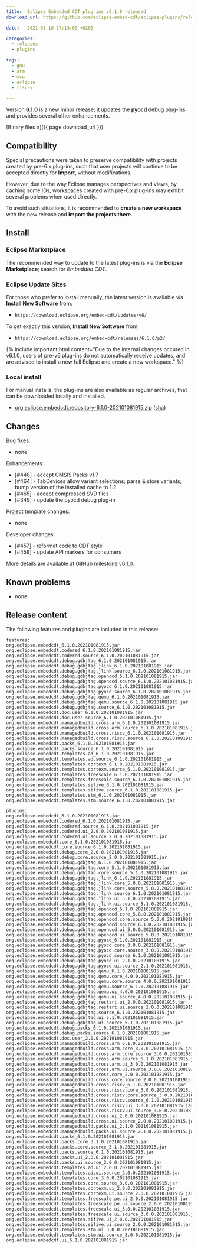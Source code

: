 ```yaml
---
title:  Eclipse Embedded CDT plug-ins v6.1.0 released
download_url: https://github.com/eclipse-embed-cdt/eclipse-plugins/releases/tag/v6.1.0/

date:   2021-01-18 17:13:00 +0200

categories:
  - releases
  - plugins

tags:
  - gnu
  - arm
  - mcu
  - eclipse
  - risc-v

---
```


Version **6.1.0** is a new minor release; it updates the **pyocd** debug plug-ins and provides several other enhancements.

[Binary files »]({{ page.download_url }})

## Compatibility

Special precautions were taken to preserve compatibility with projects
created by pre-6.x plug-ins, such that user projects will continue to
be accepted directly for **Import**, without modifications.

However, due to the way Eclipse manages perspectives and views, by
caching some IDs, workspaces created with pre-6.x plug-ins may exhibit
several problems when used directly.

To avoid such situations, it is recommended to **create a new workspace**
with the new release and **import the projects there**.

## Install

### Eclipse Marketplace

The recommended way to update to the latest plug-ins is via the
**Eclipse Marketplace**; search for _Embedded CDT_.

### Eclipse Update Sites

For those who prefer to install manually, the latest version is available
via **Install New Software** from:

- `https://download.eclipse.org/embed-cdt/updates/v6/`

To get exactly this version, **Install New Software** from:

- `https://download.eclipse.org/embed-cdt/releases/6.1.0/p2/`

{% include important.html content="Due to the internal changes occured in
v6.1.0, users of pre-v6 plug-ins do not automatically receive updates,
and are advised to install a new full Eclipse and create a new
workspace." %}

### Local install

For manual installs, the plug-ins are also available as regular archives,
that can be downloaded locally and installed.

- [org.eclipse.embedcdt.repository-6.1.0-202101081915.zip](https://www.eclipse.org/downloads/download.php?file=/embed-cdt/releases/6.1.0/org.eclipse.embedcdt.repository-6.1.0-202101081915.zip)
([sha](https://www.eclipse.org/downloads/download.php?file=/embed-cdt/releases/6.1.0/org.eclipse.embedcdt.repository-6.1.0-202101081915.zip.sha))

## Changes

Bug fixes:

- none

Enhancements:

- [#448] - accept CMSIS Packs v1.7
- [#464] - TabDevices allow variant selections; parse & store variants; bump version of the installed cache to 1.2
- [#465] - accept compressed SVD files
- [#349] - update the pyocd debug plug-in

Project template changes:

- none

Developer changes:

- [#457] - reformat code to CDT style
- [#459] - update API markers for consumers

More details are available at GitHub [milestone v6.1.0](https://github.com/eclipse-embed-cdt/eclipse-plugins/milestone/23?closed=1).

## Known problems

- none.

## Release content

The following features and plugins are included in this release:

```
features:
org.eclipse.embedcdt_6.1.0.202101081915.jar
org.eclipse.embedcdt.codered_6.1.0.202101081915.jar
org.eclipse.embedcdt.codered.source_6.1.0.202101081915.jar
org.eclipse.embedcdt.debug.gdbjtag_6.1.0.202101081915.jar
org.eclipse.embedcdt.debug.gdbjtag.jlink_6.1.0.202101081915.jar
org.eclipse.embedcdt.debug.gdbjtag.jlink.source_6.1.0.202101081915.jar
org.eclipse.embedcdt.debug.gdbjtag.openocd_6.1.0.202101081915.jar
org.eclipse.embedcdt.debug.gdbjtag.openocd.source_6.1.0.202101081915.jar
org.eclipse.embedcdt.debug.gdbjtag.pyocd_6.1.0.202101081915.jar
org.eclipse.embedcdt.debug.gdbjtag.pyocd.source_6.1.0.202101081915.jar
org.eclipse.embedcdt.debug.gdbjtag.qemu_6.1.0.202101081915.jar
org.eclipse.embedcdt.debug.gdbjtag.qemu.source_6.1.0.202101081915.jar
org.eclipse.embedcdt.debug.gdbjtag.source_6.1.0.202101081915.jar
org.eclipse.embedcdt.doc.user_6.1.0.202101081915.jar
org.eclipse.embedcdt.doc.user.source_6.1.0.202101081915.jar
org.eclipse.embedcdt.managedbuild.cross.arm_6.1.0.202101081915.jar
org.eclipse.embedcdt.managedbuild.cross.arm.source_6.1.0.202101081915.jar
org.eclipse.embedcdt.managedbuild.cross.riscv_6.1.0.202101081915.jar
org.eclipse.embedcdt.managedbuild.cross.riscv.source_6.1.0.202101081915.jar
org.eclipse.embedcdt.packs_6.1.0.202101081915.jar
org.eclipse.embedcdt.packs.source_6.1.0.202101081915.jar
org.eclipse.embedcdt.templates.ad_6.1.0.202101081915.jar
org.eclipse.embedcdt.templates.ad.source_6.1.0.202101081915.jar
org.eclipse.embedcdt.templates.cortexm_6.1.0.202101081915.jar
org.eclipse.embedcdt.templates.cortexm.source_6.1.0.202101081915.jar
org.eclipse.embedcdt.templates.freescale_6.1.0.202101081915.jar
org.eclipse.embedcdt.templates.freescale.source_6.1.0.202101081915.jar
org.eclipse.embedcdt.templates.sifive_6.1.0.202101081915.jar
org.eclipse.embedcdt.templates.sifive.source_6.1.0.202101081915.jar
org.eclipse.embedcdt.templates.stm_6.1.0.202101081915.jar
org.eclipse.embedcdt.templates.stm.source_6.1.0.202101081915.jar

plugins:
org.eclipse.embedcdt_6.1.0.202101081915.jar
org.eclipse.embedcdt.codered_6.1.0.202101081915.jar
org.eclipse.embedcdt.codered.source_6.1.0.202101081915.jar
org.eclipse.embedcdt.codered.ui_2.0.0.202101081915.jar
org.eclipse.embedcdt.codered.ui.source_2.0.0.202101081915.jar
org.eclipse.embedcdt.core_6.1.0.202101081915.jar
org.eclipse.embedcdt.core.source_6.1.0.202101081915.jar
org.eclipse.embedcdt.debug.core_2.0.0.202101081915.jar
org.eclipse.embedcdt.debug.core.source_2.0.0.202101081915.jar
org.eclipse.embedcdt.debug.gdbjtag_6.1.0.202101081915.jar
org.eclipse.embedcdt.debug.gdbjtag.core_5.1.0.202101081915.jar
org.eclipse.embedcdt.debug.gdbjtag.core.source_5.1.0.202101081915.jar
org.eclipse.embedcdt.debug.gdbjtag.jlink_6.1.0.202101081915.jar
org.eclipse.embedcdt.debug.gdbjtag.jlink.core_5.0.0.202101081915.jar
org.eclipse.embedcdt.debug.gdbjtag.jlink.core.source_5.0.0.202101081915.jar
org.eclipse.embedcdt.debug.gdbjtag.jlink.source_6.1.0.202101081915.jar
org.eclipse.embedcdt.debug.gdbjtag.jlink.ui_5.1.0.202101081915.jar
org.eclipse.embedcdt.debug.gdbjtag.jlink.ui.source_5.1.0.202101081915.jar
org.eclipse.embedcdt.debug.gdbjtag.openocd_6.1.0.202101081915.jar
org.eclipse.embedcdt.debug.gdbjtag.openocd.core_5.0.0.202101081915.jar
org.eclipse.embedcdt.debug.gdbjtag.openocd.core.source_5.0.0.202101081915.jar
org.eclipse.embedcdt.debug.gdbjtag.openocd.source_6.1.0.202101081915.jar
org.eclipse.embedcdt.debug.gdbjtag.openocd.ui_5.0.0.202101081915.jar
org.eclipse.embedcdt.debug.gdbjtag.openocd.ui.source_5.0.0.202101081915.jar
org.eclipse.embedcdt.debug.gdbjtag.pyocd_6.1.0.202101081915.jar
org.eclipse.embedcdt.debug.gdbjtag.pyocd.core_3.0.0.202101081915.jar
org.eclipse.embedcdt.debug.gdbjtag.pyocd.core.source_3.0.0.202101081915.jar
org.eclipse.embedcdt.debug.gdbjtag.pyocd.source_6.1.0.202101081915.jar
org.eclipse.embedcdt.debug.gdbjtag.pyocd.ui_2.1.0.202101081915.jar
org.eclipse.embedcdt.debug.gdbjtag.pyocd.ui.source_2.1.0.202101081915.jar
org.eclipse.embedcdt.debug.gdbjtag.qemu_6.1.0.202101081915.jar
org.eclipse.embedcdt.debug.gdbjtag.qemu.core_4.0.0.202101081915.jar
org.eclipse.embedcdt.debug.gdbjtag.qemu.core.source_4.0.0.202101081915.jar
org.eclipse.embedcdt.debug.gdbjtag.qemu.source_6.1.0.202101081915.jar
org.eclipse.embedcdt.debug.gdbjtag.qemu.ui_4.0.0.202101081915.jar
org.eclipse.embedcdt.debug.gdbjtag.qemu.ui.source_4.0.0.202101081915.jar
org.eclipse.embedcdt.debug.gdbjtag.restart.ui_2.0.0.202101081915.jar
org.eclipse.embedcdt.debug.gdbjtag.restart.ui.source_2.0.0.202101081915.jar
org.eclipse.embedcdt.debug.gdbjtag.source_6.1.0.202101081915.jar
org.eclipse.embedcdt.debug.gdbjtag.ui_5.1.0.202101081915.jar
org.eclipse.embedcdt.debug.gdbjtag.ui.source_5.1.0.202101081915.jar
org.eclipse.embedcdt.debug.packs_6.1.0.202101081915.jar
org.eclipse.embedcdt.debug.packs.source_6.1.0.202101081915.jar
org.eclipse.embedcdt.doc.user_2.0.0.202101081915.jar
org.eclipse.embedcdt.managedbuild.cross.arm_6.1.0.202101081915.jar
org.eclipse.embedcdt.managedbuild.cross.arm.core_3.0.0.202101081915.jar
org.eclipse.embedcdt.managedbuild.cross.arm.core.source_3.0.0.202101081915.jar
org.eclipse.embedcdt.managedbuild.cross.arm.source_6.1.0.202101081915.jar
org.eclipse.embedcdt.managedbuild.cross.arm.ui_3.0.0.202101081915.jar
org.eclipse.embedcdt.managedbuild.cross.arm.ui.source_3.0.0.202101081915.jar
org.eclipse.embedcdt.managedbuild.cross.core_2.0.0.202101081915.jar
org.eclipse.embedcdt.managedbuild.cross.core.source_2.0.0.202101081915.jar
org.eclipse.embedcdt.managedbuild.cross.riscv_6.1.0.202101081915.jar
org.eclipse.embedcdt.managedbuild.cross.riscv.core_3.0.0.202101081915.jar
org.eclipse.embedcdt.managedbuild.cross.riscv.core.source_3.0.0.202101081915.jar
org.eclipse.embedcdt.managedbuild.cross.riscv.source_6.1.0.202101081915.jar
org.eclipse.embedcdt.managedbuild.cross.riscv.ui_3.0.0.202101081915.jar
org.eclipse.embedcdt.managedbuild.cross.riscv.ui.source_3.0.0.202101081915.jar
org.eclipse.embedcdt.managedbuild.cross.ui_2.0.0.202101081915.jar
org.eclipse.embedcdt.managedbuild.cross.ui.source_2.0.0.202101081915.jar
org.eclipse.embedcdt.managedbuild.packs.ui_2.1.0.202101081915.jar
org.eclipse.embedcdt.managedbuild.packs.ui.source_2.1.0.202101081915.jar
org.eclipse.embedcdt.packs_6.1.0.202101081915.jar
org.eclipse.embedcdt.packs.core_3.1.0.202101081915.jar
org.eclipse.embedcdt.packs.core.source_3.1.0.202101081915.jar
org.eclipse.embedcdt.packs.source_6.1.0.202101081915.jar
org.eclipse.embedcdt.packs.ui_2.0.0.202101081915.jar
org.eclipse.embedcdt.packs.ui.source_2.0.0.202101081915.jar
org.eclipse.embedcdt.templates.ad.ui_2.0.0.202101081915.jar
org.eclipse.embedcdt.templates.ad.ui.source_2.0.0.202101081915.jar
org.eclipse.embedcdt.templates.core_3.0.0.202101081915.jar
org.eclipse.embedcdt.templates.core.source_3.0.0.202101081915.jar
org.eclipse.embedcdt.templates.cortexm.ui_2.0.0.202101081915.jar
org.eclipse.embedcdt.templates.cortexm.ui.source_2.0.0.202101081915.jar
org.eclipse.embedcdt.templates.freescale.pe.ui_2.0.0.202101081915.jar
org.eclipse.embedcdt.templates.freescale.pe.ui.source_2.0.0.202101081915.jar
org.eclipse.embedcdt.templates.freescale.ui_3.0.0.202101081915.jar
org.eclipse.embedcdt.templates.freescale.ui.source_3.0.0.202101081915.jar
org.eclipse.embedcdt.templates.sifive.ui_2.0.0.202101081915.jar
org.eclipse.embedcdt.templates.sifive.ui.source_2.0.0.202101081915.jar
org.eclipse.embedcdt.templates.stm.ui_3.0.0.202101081915.jar
org.eclipse.embedcdt.templates.stm.ui.source_3.0.0.202101081915.jar
org.eclipse.embedcdt.ui_6.1.0.202101081915.jar
```
